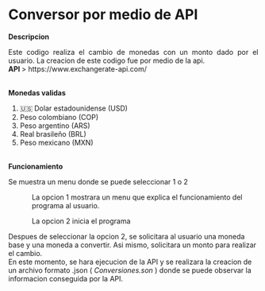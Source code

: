 <h1>Conversor por medio de API </h1>
<b>Descripcion</b> <br> 
<p  style="text-align: justify;"> Este codigo realiza el cambio de monedas con un monto dado por el usuario.
La creacion de este codigo fue por medio de la api.<br> 
<b>API </b>> https://www.exchangerate-api.com/ </b>
</p> 

<br> 
<b> Monedas validas </b>
<ol>
  <li> 🇺🇸 Dolar estadounidense (USD) </li>
  <li>Peso colombiano (COP) </li>
  <li>Peso argentino (ARS) </li>
  <li>Real brasileño (BRL) </li>
  <li>Peso mexicano (MXN) </li>
</ol>
<br> 
<b> Funcionamiento </b>
<br>
<p  style="text-align: justify;">
Se muestra un menu donde se puede seleccionar 1 o 2<br> 
  <ol> 
    <ul> La opcion 1 mostrara un menu que explica el funcionamiento del programa al usuario. </ul>
    <ul> La opcion 2 inicia el programa </ul>
  </ol>
Despues de seleccionar la opcion 2, se solicitara al usuario una moneda base y una moneda a convertir. Asi mismo, solicitara un monto para realizar el cambio. <br> 
En este momento, se hara ejecucion de la API y se realizara la creacion de un archivo formato .json ( <em>Conversiones.son</em> ) donde se puede observar la informacion conseguida por la API. </p>
